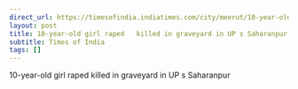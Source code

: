 ```yaml
---
direct_url: https://timesofindia.indiatimes.com/city/meerut/10-year-old-girl-raped-killed-in-graveyard-in-ups-saharanpur/articleshow/121093335.cms
layout: post
title: 10-year-old girl raped   killed in graveyard in UP s Saharanpur
subtitle: Times of India
tags: []
---
```


10-year-old girl raped   killed in graveyard in UP s Saharanpur

